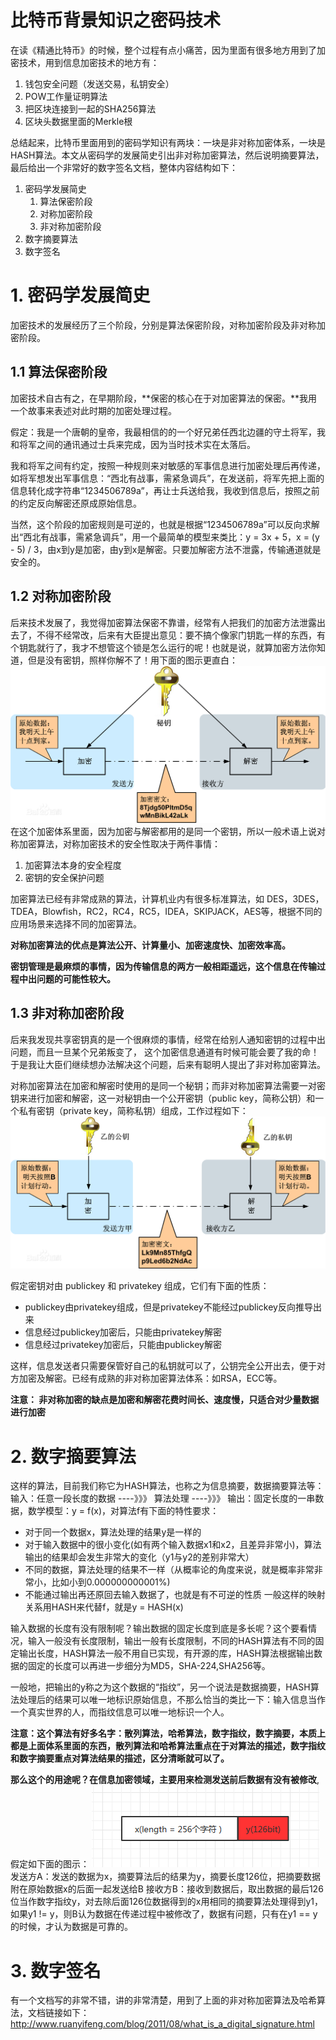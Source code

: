 # 比特币背景知识之密码技术
在读《精通比特币》的时候，整个过程有点小痛苦，因为里面有很多地方用到了加密技术，用到信息加密技术的地方有：
1. 钱包安全问题（发送交易，私钥安全）
1. POW工作量证明算法
1. 把区块连接到一起的SHA256算法
1. 区块头数据里面的Merkle根

总结起来，比特币里面用到的密码学知识有两块：一块是非对称加密体系，一块是HASH算法。本文从密码学的发展简史引出非对称加密算法，然后说明摘要算法，最后给出一个非常好的数字签名文档，整体内容结构如下：
1. 密码学发展简史
   1. 算法保密阶段
   1. 对称加密阶段
   1. 非对称加密阶段
1. 数字摘要算法
1. 数字签名

# 1. 密码学发展简史
加密技术的发展经历了三个阶段，分别是算法保密阶段，对称加密阶段及非对称加密阶段。

## 1.1 算法保密阶段
加密技术自古有之，在早期阶段，**保密的核心在于对加密算法的保密。**我用一个故事来表述对此时期的加密处理过程。

假定：我是一个唐朝的皇帝，我最相信的的一个好兄弟任西北边疆的守土将军，我和将军之间的通讯通过士兵来完成，因为当时技术实在太落后。

我和将军之间有约定，按照一种规则来对敏感的军事信息进行加密处理后再传递，如将军想发出军事信息：“西北有战事，需紧急调兵”，在发送前，将军先把上面的信息转化成字符串“1234506789a”，再让士兵送给我，我收到信息后，按照之前的约定反向解密还原成原始信息。

当然，这个阶段的加密规则是可逆的，也就是根据“1234506789a”可以反向求解出“西北有战事，需紧急调兵”，用一个最简单的模型来类比：y = 3x + 5，x = (y - 5) / 3，由x到y是加密，由y到x是解密。只要加解密方法不泄露，传输通道就是安全的。


## 1.2 对称加密阶段
后来技术发展了，我觉得加密算法保密不靠谱，经常有人把我们的加密方法泄露出去了，不得不经常改，后来有大臣提出意见：要不搞个像家门钥匙一样的东西，有个钥匙就行了，我才不想管这个锁是怎么运行的呢！也就是说，就算加密方法你知道，但是没有密钥，照样你解不了！用下面的图示更直白：
![normal](./img/normalency.jpg)
在这个加密体系里面，因为加密与解密都用的是同一个密钥，所以一般术语上说对称加密算法，对称加密技术的安全性取决于两件事情：
   1. 加密算法本身的安全程度
   1. 密钥的安全保护问题

加密算法已经有非常成熟的算法，计算机业内有很多标准算法，如	DES，3DES，TDEA，Blowfish，RC2，RC4，RC5，IDEA，SKIPJACK，AES等，根据不同的应用场景来选择不同的加密算法。

**对称加密算法的优点是算法公开、计算量小、加密速度快、加密效率高。**

**密钥管理是最麻烦的事情，因为传输信息的两方一般相距遥远，这个信息在传输过程中出问题的可能性较大。**

## 1.3 非对称加密阶段
后来我发现共享密钥真的是一个很麻烦的事情，经常在给别人通知密钥的过程中出问题，而且一旦某个兄弟叛变了， 这个加密信息通道有时候可能会要了我的命！于是我让大臣们继续想办法解决这个问题，后来有聪明人提出了非对称加密算法。

对称加密算法在加密和解密时使用的是同一个秘钥；而非对称加密算法需要一对密钥来进行加密和解密，这一对秘钥由一个公开密钥（public key，简称公钥）和一个私有密钥（private key，简称私钥）组成，工作过程如下：
![normal](./img/modornency.jpg)

假定密钥对由 publickey 和 privatekey 组成，它们有下面的性质：
  * publickey由privatekey组成，但是privatekey不能经过publickey反向推导出来
  * 信息经过publickey加密后，只能由privatekey解密
  * 信息经过privatekey加密后，只能由publickey解密

这样，信息发送者只需要保管好自己的私钥就可以了，公钥完全公开出去，便于对方加密及解密。已经有成熟的非对称加密算法体系：如RSA，ECC等。

**注意：	非对称加密的缺点是加密和解密花费时间长、速度慢，只适合对少量数据进行加密**


# 2. 数字摘要算法
这样的算法，目前我们称它为HASH算法，也称之为信息摘要，数据摘要算法等：
输入：任意一段长度的数据  ----》》》 算法处理 ----》》》 输出：固定长度的一串数据，数学模型：y = f(x)，对算法f有下面的特性要求：
 * 对于同一个数据x，算法处理的结果y是一样的
 * 对于输入数据中的很小变化(如有两个输入数据x1和x2，且差异非常小)，算法输出的结果却会发生非常大的变化（y1与y2的差别非常大）
 * 不同的数据，算法处理的结果不一样（从概率论的角度来说，就是概率非常非常小，比如小到0.000000000001%)
 * 不能通过输出再还原回去输入数据了，也就是有不可逆的性质
一般这样的映射关系用HASH来代替f，就是y = HASH(x)

输入数据的长度有没有限制呢？输出数据的固定长度到底是多长呢？这个要看情况，输入一般没有长度限制，输出一般有长度限制，不同的HASH算法有不同的固定输出长度，HASH算法一般不用自已实现，有开源的库，HASH算法根据输出数据的固定的长度可以再进一步细分为MD5，SHA-224,SHA256等。

一般地，把输出的y称之为这个数据的“指纹”，另一个说法是数据摘要，HASH算法处理后的结果可以唯一地标识原始信息，不那么恰当的类比一下：输入信息当作一个真实世界的人，而指纹信息可以唯一地标识一个人。

**注意：这个算法有好多名字：散列算法，哈希算法，数字指纹，数字摘要，本质上都是上面体系里面的东西，散列算法和哈希算法重点在于对算法的描述，数字指纹和数字摘要重点对算法结果的描述，区分清晰就可以了。**


__那么这个的用途呢？在信息加密领域，主要用来检测发送前后数据有没有被修改__, 假定如下面的图示：
![normal](./img/hash.jpg)
发送方A：发送的数据为x，摘要算法后的结果为y，摘要长度126位，把摘要数据附在原始数据x的后面一起发送给B
接收方B：接收到数据后，取出数据的最后126位当作数字指纹y，对去除后面126位数据得到的x用相同的摘要算法处理得到y1，如果y1 != y，则B认为数据在传递过程中被修改了，数据有问题，只有在y1 == y的时候，才认为数据是可靠的。

# 3. 数字签名
有一个文档写的非常不错，讲的非常清楚，用到了上面的非对称加密算法及哈希算法，文档链接如下：http://www.ruanyifeng.com/blog/2011/08/what_is_a_digital_signature.html
